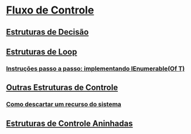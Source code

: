 # [Fluxo de Controle](index.md)
## [Estruturas de Decisão](decision-structures.md)
## [Estruturas de Loop](loop-structures.md)
### [Instruções passo a passo: implementando IEnumerable(Of T)](walkthrough-implementing-ienumerable-of-t.md)
## [Outras Estruturas de Controle](other-control-structures.md)
### [Como descartar um recurso do sistema](how-to-dispose-of-a-system-resource.md)
## [Estruturas de Controle Aninhadas](nested-control-structures.md)